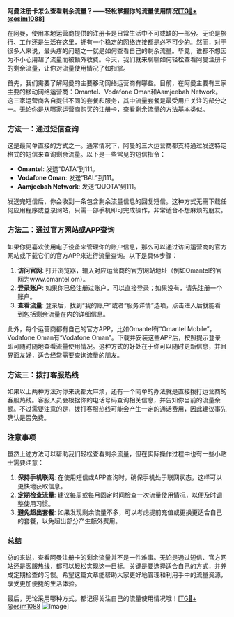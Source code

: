 **阿曼注册卡怎么查看剩余流量？——轻松掌握你的流量使用情况[[TG💪+ @esim1088](https://t.me/s/esim1088)]**

在阿曼，使用本地运营商提供的注册卡是日常生活中不可或缺的一部分。无论是旅行、工作还是生活在这里，拥有一个稳定的网络连接都是必不可少的。然而，对于很多人来说，最头疼的问题之一就是如何查看自己的剩余流量。毕竟，谁都不想因为不小心用超了流量而被额外收费。今天，我们就来聊聊如何轻松查看阿曼注册卡的剩余流量，让你对流量使用情况了如指掌。

首先，我们需要了解阿曼的主要移动网络运营商有哪些。目前，在阿曼主要有三家主要的移动网络运营商：Omantel、Vodafone Oman和Aamjeebah Network。这三家运营商各自提供不同的套餐和服务，其中流量套餐是最受用户关注的部分之一。无论你是从哪家运营商购买的注册卡，查看剩余流量的方法基本类似。

### 方法一：通过短信查询

这是最简单直接的方式之一。通常情况下，阿曼的三大运营商都支持通过发送特定格式的短信来查询剩余流量。以下是一些常见的短信指令：

- **Omantel**: 发送“DATA”到111。
- **Vodafone Oman**: 发送“BAL”到111。
- **Aamjeebah Network**: 发送“QUOTA”到111。

发送完短信后，你会收到一条包含剩余流量信息的回复短信。这种方式无需下载任何应用程序或登录网站，只需一部手机即可完成操作，非常适合不想麻烦的朋友。

### 方法二：通过官方网站或APP查询

如果你更喜欢使用电子设备来管理你的账户信息，那么可以通过访问运营商的官方网站或下载它们的官方APP来进行流量查询。以下是具体步骤：

1. **访问官网**: 打开浏览器，输入对应运营商的官方网站地址（例如Omantel的官网为www.omantel.om）。
2. **登录账户**: 如果你已经注册过账户，可以直接登录；如果没有，请先注册一个账户。
3. **查看流量**: 登录后，找到“我的账户”或者“服务详情”选项，点击进入后就能看到包括剩余流量在内的详细信息。

此外，每个运营商都有自己的官方APP，比如Omantel有“Omantel Mobile”，Vodafone Oman有“Vodafone Oman”。下载并安装这些APP后，按照提示登录即可随时随地查看流量使用情况。这种方式的好处在于你可以随时更新信息，并且界面友好，适合经常需要查询流量的朋友。

### 方法三：拨打客服热线

如果以上两种方法对你来说都太麻烦，还有一个简单的办法就是直接拨打运营商的客服热线。客服人员会根据你的电话号码查询相关信息，并告知你当前的流量余额。不过需要注意的是，拨打客服热线可能会产生一定的通话费用，因此建议事先确认是否免费。

### 注意事项

虽然上述方法可以帮助我们轻松查看剩余流量，但在实际操作过程中也有一些小贴士需要注意：

1. **保持手机联网**: 在使用短信或APP查询时，确保手机处于联网状态，这样可以更快地获取信息。
2. **定期检查流量**: 建议每周或每月固定时间检查一次流量使用情况，以便及时调整使用习惯。
3. **避免超出套餐**: 如果发现剩余流量不多，可以考虑提前充值或更换更适合自己的套餐，以免超出部分产生额外费用。

### 总结

总的来说，查看阿曼注册卡的剩余流量并不是一件难事。无论是通过短信、官方网站还是客服热线，都可以轻松实现这一目标。关键是要选择适合自己的方式，并养成定期检查的习惯。希望这篇文章能帮助大家更好地管理和利用手中的流量资源，享受更加便捷的生活体验。

最后，无论采用哪种方式，都记得关注自己的流量使用情况哦！[[TG💪+ @esim1088](https://t.me/s/esim1088) ![Image](https://i.postimg.cc/4NQfJmqS/Snipaste-2025-05-13-00-14-12.png)]